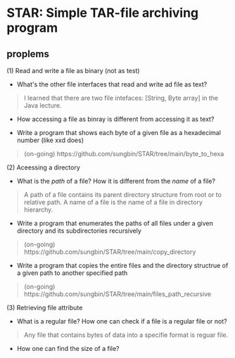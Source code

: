 # STAR: Simple TAR-file archiving program

## proplems
(1) Read and write a file as binary (not as test)
  - What's the other file interfaces that read and write ad file as text?
<blockquote>
I learned that there are two file intefaces: [String, Byte array] in the Java lecture.
</blockquote>

  - How accessing a file as binray is different from accessing it as text?
<blockquote>

</blockquote>

  - Write a program that shows each byte of a given file as a hexadecimal number (like xxd does)
<blockquote>(on-going) https://github.com/sungbin/STAR/tree/main/byte_to_hexa</blockquote>

(2) Aceessing a directory
  - What is the _path_ of a file? How it is different from the _name_ of a file?
<blockquote>
A path of a file contains its parent directory structure from root or to relative path. A name of a file is the name of a file in directory hierarchy.
</blockquote>

  - Write a program that enumerates the paths of all files under a given directory and its subdirectories recursively
<blockquote>(on-going) https://github.com/sungbin/STAR/tree/main/copy_directory</blockquote>

  - Write a program that copies the entire files and the directory structrue of a given path to another specified path
<blockquote>(on-going) https://github.com/sungbin/STAR/tree/main/files_path_recursive</blockquote>

(3) Retrieving file attribute
  - What is a regular file? How one can check if a file is a regular file or not?
<blockquote>
Any file that contains bytes of data into a specifie format is reguar file.
</blockquote>

  - How one can find the size of a file?
